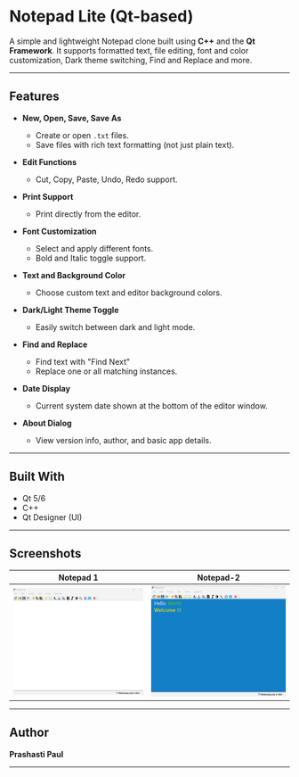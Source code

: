 # Notepad Lite (Qt-based)

A simple and lightweight Notepad clone built using **C++** and the **Qt Framework**. It supports formatted text, file editing, font and color customization, Dark theme switching, Find and Replace and more.

---

## Features

- **New, Open, Save, Save As**
  - Create or open `.txt` files.
  - Save files with rich text formatting (not just plain text).

- **Edit Functions**
  - Cut, Copy, Paste, Undo, Redo support.

- **Print Support**
  - Print directly from the editor.

- **Font Customization**
  - Select and apply different fonts.
  - Bold and Italic toggle support.

- **Text and Background Color**
  - Choose custom text and editor background colors.

- **Dark/Light Theme Toggle**
  - Easily switch between dark and light mode.

- **Find and Replace**
  - Find text with "Find Next"
  - Replace one or all matching instances.

- **Date Display**
  - Current system date shown at the bottom of the editor window.

- **About Dialog**
  - View version info, author, and basic app details.

---

## Built With

- Qt 5/6
- C++
- Qt Designer (UI)

---

## Screenshots

| Notepad 1 | Notepad-2 |
|-----------|-----------|
| ![notepad1](https://github.com/Prashasti05/Notepad-Lite/blob/4b2f5ad0004553c1dcc4d0cdd76ba6f993cd84a6/Screenshot_notepad.png) |![notepad2](https://github.com/Prashasti05/Notepad-Lite/blob/7623403c58f06652734eaf27dd12327541d8b9b8/Screenshot_working%20note.png) |


---

## Author

**Prashasti Paul**

---
